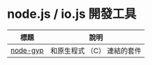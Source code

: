 # node.js / io.js 開發工具

| 標題  |  說明  |
|--------|-----------|
|  [node-gyp](node-gyp.html)  |  和原生程式 （C） 連結的套件 | 
